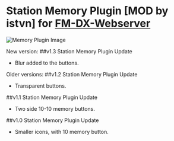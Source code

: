 # Station Memory Plugin [MOD by istvn] for [FM-DX-Webserver](https://github.com/NoobishSVK/fm-dx-webserver)
![Memory Plugin Image](https://github.com/user-attachments/assets/5c29ae3c-2a8b-4c7b-9d32-ba5a457597a0)

New version: 
##v1.3
Station Memory Plugin Update
- Blur added to the buttons.

Older versions:
##v1.2
Station Memory Plugin Update
- Transparent buttons.

##v1.1
Station Memory Plugin Update
- Two side 10-10 memory buttons.

##v1.0
Station Memory Plugin Update
- Smaller icons, with 10 memory button.
